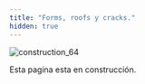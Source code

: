 ```yaml
---
title: "Forms, roofs y cracks."
hidden: true
---
```


![construction_64](/images/construction_64.png)

Esta pagina esta en construcción.